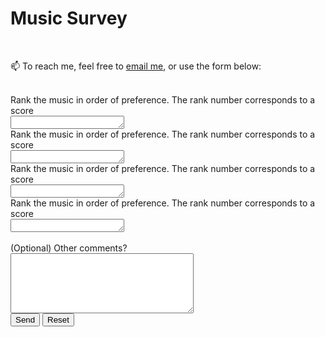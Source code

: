 # Music Survey

<!-- Place this tag in your head or just before your close body tag. -->


<br>

📫  To reach me, feel free to [email me](mailto:jmhuer@gmail.com), or use the form below:

<br>

<meta name="viewport" content="width=device-width, initial-scale=1">

<form action="https://formtoemail.com/user_forms.php" method="post">
<input type="hidden" name="user_id" value="15ZGUBUCEH0AJRM5OZBA">
<input type="hidden" name="form_id" value="1">
Rank the music in order of preference. The rank number corresponds to a score<br>
<textarea rows="1" cols="20" type="text" name="EX1 SCORE"></textarea><br>
Rank the music in order of preference. The rank number corresponds to a score<br>
<textarea rows="1" cols="20" type="text" name="EX2 SCORE"></textarea><br>
Rank the music in order of preference. The rank number corresponds to a score<br>
<textarea rows="1" cols="20" type="text" name="EX3 SCORE"></textarea><br>
Rank the music in order of preference. The rank number corresponds to a score<br>
<textarea rows="1" cols="20" type="text" name="EX4 SCORE"></textarea><br>
<br>
(Optional) Other comments? <br>
<textarea rows="6" style="width:22em" placeholder="" type="text" name="comment"></textarea><br>
<input type="submit" value="Send">
<input type="reset" value="Reset">
</form>
<br>
